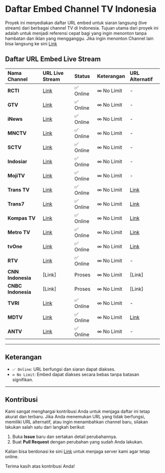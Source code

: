 # Daftar Embed Channel TV Indonesia

Proyek ini menyediakan daftar URL embed untuk siaran langsung (live stream) dari berbagai channel TV di Indonesia. Tujuan utama dari proyek ini adalah untuk menjadi referensi cepat bagi yang ingin menonton tanpa hambatan dan iklan yang mengganggu. Jika ingin menonton Channel lain bisa langsung ke sini [Link](https://stream.otakusubs.my.id/livetv)

## Daftar URL Embed Live Stream

| Nama Channel | URL Live Stream | Status | Keterangan | URL Alternatif |
| :--- | :--- | :--- | :--- | :--- |
| **RCTI** | [Link](https://jptv.otakutv.my.id/rcti) | ✅ Online | ∞ No Limit | - |
| **GTV** | [Link](https://jptv.otakutv.my.id/gtv) | ✅ Online | ∞ No Limit | - |
| **iNews** | [Link](https://jptv.otakutv.my.id/inews) | ✅ Online | ∞ No Limit | - |
| **MNCTV** | [Link](https://jptv.otakutv.my.id/mnctv) | ✅ Online | ∞ No Limit | - |
| **SCTV** | [Link](https://sctv-50t.pages.dev/) | ✅ Online | ∞ No Limit | - |
| **Indosiar** | [Link](https://indosiar.pages.dev/) | ✅ Online | ∞ No Limit | - |
| **MojiTV** | [Link](https://moji-tv.pages.dev/) | ✅ Online | ∞ No Limit | - |
| **Trans TV** | [Link](https://jptv.otakutv.my.id/transtv) | ✅ Online | ∞ No Limit | [Link](https://trans-tv.pages.dev/) |
| **Trans7** | [Link](https://jptv.otakutv.my.id/trans7) | ✅ Online | ∞ No Limit | [Link](https://trans7-3mc.pages.dev/) |
| **Kompas TV** | [Link](https://jptv.otakutv.my.id/kompastv) | ✅ Online | ∞ No Limit | [Link](https://kompas-tv-94q.pages.dev/) |
| **Metro TV** | [Link](https://jptv.otakutv.my.id/metrotv) | ✅ Online | ∞ No Limit | [Link](https://otakusubs.my.id/metrotv.html) |
| **tvOne** | [Link](https://jptv.otakutv.my.id/tvone) | ✅ Online | ∞ No Limit | [Link](https://otakusubs.my.id/metrotv.html) |
| **RTV** | [Link](https://otakusubs.my.id/rtv.html) | ✅ Online | ∞ No Limit | - |
| **CNN Indonesia** | [Link] | Proses | ∞ No Limit | [Link] |
| **CNBC Indonesia** | [Link] | Proses | ∞ No Limit | [Link] |
| **TVRI** | [Link](https://jptv.otakutv.my.id/tvri) | ✅ Online | ∞ No Limit | - |
| **MDTV** | [Link](https://jptv.otakutv.my.id/mdtv) | ✅ Online | ∞ No Limit | [Link](https://mdtv-d0y.pages.dev/) |
| **ANTV** | [Link](https://jptv.otakutv.my.id/antv) | ✅ Online | ∞ No Limit | - |

---

## Keterangan

-   `✅ Online`: URL berfungsi dan siaran dapat diakses.
-   `∞ No Limit`: Embed dapat diakses secara bebas tanpa batasan signifikan.

---

## Kontribusi

Kami sangat menghargai kontribusi Anda untuk menjaga daftar ini tetap akurat dan terbaru. Jika Anda menemukan URL yang tidak berfungsi, memiliki URL alternatif, atau ingin menambahkan channel baru, silakan lakukan salah satu dari langkah berikut:

1.  Buka **Issue** baru dan sertakan detail perubahannya.
2.  Buat **Pull Request** dengan perubahan yang sudah Anda lakukan.

Kalian bisa berdonasi ke sini [Link](https://trakteer.id/otakusubs) untuk menjaga server kami agar tetap online.

Terima kasih atas kontribusi Anda!